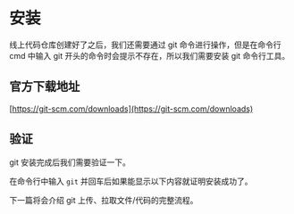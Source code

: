 <script setup>
import Image1 from "./install/_image1.png"
import Image2 from "./install/_image2.png"
import Image3 from "./install/_image3.png"
import { loginRead } from '@/utils/login-read'

loginRead('g10003')
</script>

# <AppCode code="21" /> 安装

<ClientOnly><AppRead code="g10003" /></ClientOnly>

线上代码仓库创建好了之后，我们还需要通过 git 命令进行操作，但是在命令行 cmd 中输入 git 开头的命令时会提示不存在，所以我们需要安装 git 命令行工具。

## 官方下载地址

[https://git-scm.com/downloads](https://git-scm.com/downloads)

<AppImage :src="Image1" />

<AppImage :src="Image2" />

## 验证

git 安装完成后我们需要验证一下。

在命令行中输入 `git` 并回车后如果能显示以下内容就证明安装成功了。

<AppImage :src="Image3" />

下一篇将会介绍 git 上传、拉取文件/代码的完整流程。

<AppComment />